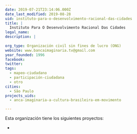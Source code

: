 ```yaml
---
date: 2019-07-21T23:14:06.000Z
date_last_modified: 2019-08-28
uid: instituto-para-o-desenvolvimento-racional-das-cidades
title: |
  Instituto Para O Desenvolvimento Racional Das Cidades
legal_name: 
description: |
  
org_type: Organización civil sin fines de lucro (ONG)
website: www.bancaimaginaria.tv@gmail.com
year_founded: 1996
facebook: 
twitter: 
tags:
  - mapeo-ciudadano
  - participación-ciudadana
  - otro
cities: 
  - São Paulo
projects_uids:
  - anca-imaginaria-a-cultura-brasileira-em-movimento

---
```


Esta organización tiene los siguientes proyectos:

- [](/proyectos/anca-imaginaria-a-cultura-brasileira-em-movimento)
